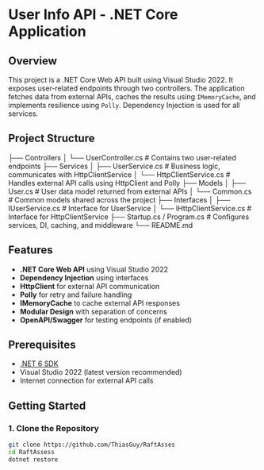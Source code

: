 # User Info API - .NET Core Application

## Overview

This project is a .NET Core Web API built using Visual Studio 2022. It exposes user-related endpoints through two controllers. The application fetches data from external APIs, caches the results using `IMemoryCache`, and implements resilience using `Polly`. Dependency Injection is used for all services.

## Project Structure

├── Controllers
│ └── UserController.cs # Contains two user-related endpoints
├── Services
│ ├── UserService.cs # Business logic, communicates with HttpClientService
│ └── HttpClientService.cs # Handles external API calls using HttpClient and Polly
├── Models
│ ├── User.cs # User data model returned from external APIs
│ └── Common.cs # Common models shared across the project
├── Interfaces
│ ├── IUserService.cs # Interface for UserService
│ └── IHttpClientService.cs # Interface for HttpClientService
├── Startup.cs / Program.cs # Configures services, DI, caching, and middleware
└── README.md


## Features

- **.NET Core Web API** using Visual Studio 2022
- **Dependency Injection** using interfaces
- **HttpClient** for external API communication
- **Polly** for retry and failure handling
- **IMemoryCache** to cache external API responses
- **Modular Design** with separation of concerns
- **OpenAPI/Swagger** for testing endpoints (if enabled)

## Prerequisites

- [.NET 6 SDK](https://dotnet.microsoft.com/download/dotnet/6.0)
- Visual Studio 2022 (latest version recommended)
- Internet connection for external API calls

## Getting Started

### 1. Clone the Repository

```bash
git clone https://github.com/ThiasGuy/RaftAsses
cd RaftAssess
dotnet restore

